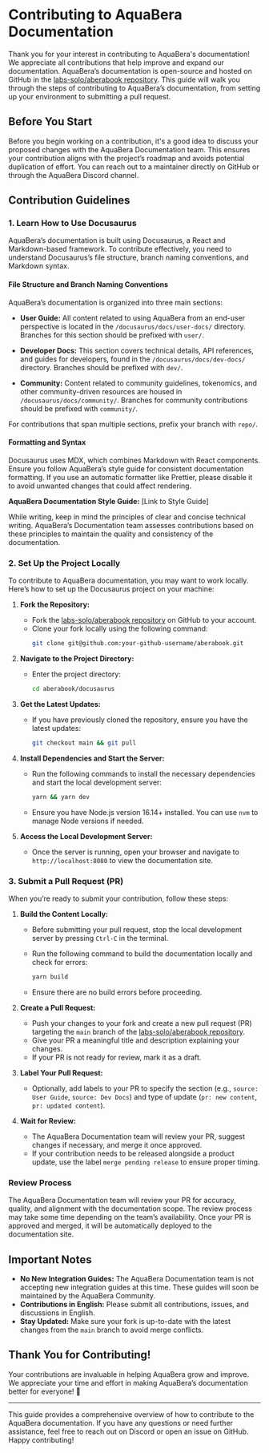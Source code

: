 # Contributing to AquaBera Documentation

Thank you for your interest in contributing to AquaBera's documentation! We appreciate all contributions that help improve and expand our documentation. AquaBera’s documentation is open-source and hosted on GitHub in the [labs-solo/aberabook repository](https://github.com/labs-solo/aberabook). This guide will walk you through the steps of contributing to AquaBera’s documentation, from setting up your environment to submitting a pull request.

## Before You Start

Before you begin working on a contribution, it's a good idea to discuss your proposed changes with the AquaBera Documentation team. This ensures your contribution aligns with the project’s roadmap and avoids potential duplication of effort. You can reach out to a maintainer directly on GitHub or through the AquaBera Discord channel.

## Contribution Guidelines

### 1. **Learn How to Use Docusaurus**

AquaBera’s documentation is built using Docusaurus, a React and Markdown-based framework. To contribute effectively, you need to understand Docusaurus’s file structure, branch naming conventions, and Markdown syntax.

#### **File Structure and Branch Naming Conventions**

AquaBera’s documentation is organized into three main sections:

- **User Guide:** All content related to using AquaBera from an end-user perspective is located in the `/docusaurus/docs/user-docs/` directory. Branches for this section should be prefixed with `user/`.
  
- **Developer Docs:** This section covers technical details, API references, and guides for developers, found in the `/docusaurus/docs/dev-docs/` directory. Branches should be prefixed with `dev/`.
  
- **Community:** Content related to community guidelines, tokenomics, and other community-driven resources are housed in `/docusaurus/docs/community/`. Branches for community contributions should be prefixed with `community/`.

For contributions that span multiple sections, prefix your branch with `repo/`.

#### **Formatting and Syntax**

Docusaurus uses MDX, which combines Markdown with React components. Ensure you follow AquaBera’s style guide for consistent documentation formatting. If you use an automatic formatter like Prettier, please disable it to avoid unwanted changes that could affect rendering.

**AquaBera Documentation Style Guide:** [Link to Style Guide]

While writing, keep in mind the principles of clear and concise technical writing. AquaBera’s Documentation team assesses contributions based on these principles to maintain the quality and consistency of the documentation.

### 2. **Set Up the Project Locally**

To contribute to AquaBera documentation, you may want to work locally. Here’s how to set up the Docusaurus project on your machine:

1. **Fork the Repository:**
   - Fork the [labs-solo/aberabook repository](https://github.com/labs-solo/aberabook) on GitHub to your account.
   - Clone your fork locally using the following command:
     ```bash
     git clone git@github.com:your-github-username/aberabook.git
     ```
   
2. **Navigate to the Project Directory:**
   - Enter the project directory:
     ```bash
     cd aberabook/docusaurus
     ```
   
3. **Get the Latest Updates:**
   - If you have previously cloned the repository, ensure you have the latest updates:
     ```bash
     git checkout main && git pull
     ```

4. **Install Dependencies and Start the Server:**
   - Run the following commands to install the necessary dependencies and start the local development server:
     ```bash
     yarn && yarn dev
     ```
   
   - Ensure you have Node.js version 16.14+ installed. You can use `nvm` to manage Node versions if needed.

5. **Access the Local Development Server:**
   - Once the server is running, open your browser and navigate to `http://localhost:8080` to view the documentation site.

### 3. **Submit a Pull Request (PR)**

When you’re ready to submit your contribution, follow these steps:

1. **Build the Content Locally:**
   - Before submitting your pull request, stop the local development server by pressing `Ctrl-C` in the terminal.
   - Run the following command to build the documentation locally and check for errors:
     ```bash
     yarn build
     ```
   
   - Ensure there are no build errors before proceeding.

2. **Create a Pull Request:**
   - Push your changes to your fork and create a new pull request (PR) targeting the `main` branch of the [labs-solo/aberabook repository](https://github.com/labs-solo/aberabook).
   - Give your PR a meaningful title and description explaining your changes.
   - If your PR is not ready for review, mark it as a draft.

3. **Label Your Pull Request:**
   - Optionally, add labels to your PR to specify the section (e.g., `source: User Guide`, `source: Dev Docs`) and type of update (`pr: new content`, `pr: updated content`).

4. **Wait for Review:**
   - The AquaBera Documentation team will review your PR, suggest changes if necessary, and merge it once approved.
   - If your contribution needs to be released alongside a product update, use the label `merge pending release` to ensure proper timing.

### Review Process

The AquaBera Documentation team will review your PR for accuracy, quality, and alignment with the documentation scope. The review process may take some time depending on the team’s availability. Once your PR is approved and merged, it will be automatically deployed to the documentation site.

## Important Notes

- **No New Integration Guides:** The AquaBera Documentation team is not accepting new integration guides at this time. These guides will soon be maintained by the AquaBera Community.
- **Contributions in English:** Please submit all contributions, issues, and discussions in English.
- **Stay Updated:** Make sure your fork is up-to-date with the latest changes from the `main` branch to avoid merge conflicts.

## Thank You for Contributing!

Your contributions are invaluable in helping AquaBera grow and improve. We appreciate your time and effort in making AquaBera’s documentation better for everyone! 🚀

---

This guide provides a comprehensive overview of how to contribute to the AquaBera documentation. If you have any questions or need further assistance, feel free to reach out on Discord or open an issue on GitHub. Happy contributing!
